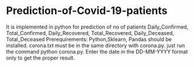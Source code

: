 # Prediction-of-Covid-19-patients
It is implemented in python for prediction of no of patients Daily_Confirmed, Total_Confirmed, Daily_Recovered, Total_Recovered, Daily_Deceased, Total_Deceased
Prerequirements:
Python,Sklearn, Pandas should be installed.
corona.txt must be in the same directory with corona.py.
just run the command python corona.py.
Enter the date in the DD-MM-YYYY format only to get the proper result.
